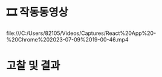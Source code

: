 # 🎞️ 작동동영상
file:///C:/Users/82105/Videos/Captures/React%20App%20-%20Chrome%202023-07-09%2019-00-46.mp4


# 고찰 및 결과

